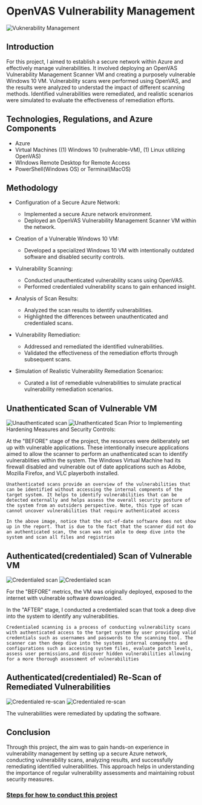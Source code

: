 # OpenVAS Vulnerability Management 

![Vuknerability Management](https://i.imgur.com/sGOOt8J.jpg)

## Introduction

For this project, I aimed to establish a secure network within Azure and effectively manage vulnerabilities. It involved deploying an OpenVAS Vulnerability Management Scanner VM and creating a purposely vulnerable Windows 10 VM. Vulnerability scans were performed using OpenVAS, and the results were analyzed to understad the impact of different scanning methods. Identified vulnerabilities were remediated, and realistic scenarios were simulated to evaluate the effectiveness of remediation efforts. 


## Technologies, Regulations, and Azure Components

- Azure
- Virtual Machines ((1) Windows 10 (vulnerable-VM), (1) Linux utilizing OpenVAS)
- WIndows Remote Desktop for Remote Access
- PowerShell(Windows OS) or Terminal(MacOS)

  
## Methodology

- Configuration of a Secure Azure Network:
    - Implemented a secure Azure network environment.
    - Deployed an OpenVAS Vulnerability Management Scanner VM within the network.

- Creation of a Vulnerable Windows 10 VM:
   - Developed a specialized Windows 10 VM with intentionally outdated software and disabled security controls.
   
- Vulnerability Scanning:
   - Conducted unauthenticated vulnerability scans using OpenVAS.
   - Performed credentialed vulnerability scans to gain enhanced insight.
   
- Analysis of Scan Results:
   - Analyzed the scan results to identify vulnerabilities.
   - Highlighted the differences between unauthenticated and credentialed scans.
   
- Vulnerability Remediation:
   - Addressed and remediated the identified vulnerabilities.
   - Validated the effectiveness of the remediation efforts through subsequent scans.
   
- Simulation of Realistic Vulnerability Remediation Scenarios:
   - Curated a list of remediable vulnerabilities to simulate practical vulnerability remediation scenarios.


  
## Unathenticated Scan of Vulnerable VM
![Unauthenticated scan](https://i.imgur.com/Nibkx9t.png)
![Unathenticated Scan](https://i.imgur.com/RrwniOz.png)
Prior to Implementing Hardening Measures and Security Controls:

At the "BEFORE" stage of the project, the resources were deliberately set up with vulnerable applications. These intentionally insecure applications aimed to allow the scanner to perform an unathenticated scan to identify vulnerablities within the system. The Windows Virtual Machine had its firewall disabled and vulnerable out of date applications such as Adobe, Mozilla Firefox, and VLC playerboth installed. 

```Unathenticated scans provide an overview of the vulnerabilities that can be identified without accessing the internal compnents of the target system. It helps to identify vulnerabilities that can be detected externally and helps assess the overall security posture of the system from an outsiders perspective. Note, this type of scan cannot uncover vulnerabilities that require authenticated access```

```In the above image, notice that the out-of-date software does not show up in the report. That is due to the fact that the scanner did not do an authenticated scan, the scan was not able to deep dive into the system and scan all files and registries```

## Authenticated(credentialed) Scan of Vulnerable VM
![Credentialed scan](https://i.imgur.com/gv3WadH.png)
![Credentialed scan](https://i.imgur.com/UNJ6gkR.png)


For the "BEFORE" metrics, the VM was originally deployed, exposed to the internet with vulnerable software downloaded. 

In the "AFTER" stage, I conducted a credentialed scan that took a deep dive into the system to identify any vulnerabilities.

```Credentialed scanning is a process of conducting vulnerability scans with authenticated access to the target system by user providing valid credentials such as usernames and passwords to the scanning tool. The scanner can then deep dive into the systems internal components and configurations such as accessing system files, evaluate patch levels, assess user permissions,and discover hidden vulnerabilities allowing for a more thorough assessment of vulnerabilities```

## Authenticated(credentialed) Re-Scan of Remediated Vulnerabilities
![Credentialed re-scan](https://i.imgur.com/mm2tYr0.png)
![Credentialed re-scan](https://i.imgur.com/GKxZ8e3.png)

The vulnerabilities were remediated by updating the software.



## Conclusion

Through this project, the aim was to gain hands-on experience in vulnerability management by setting up a secure Azure network, conducting vulnerability scans, analyzing results, and successfully remediating identified vulnerabilities. This approach helps in understanding the importance of regular vulnerability assessments and maintaining robust security measures.


### [Steps for how to conduct this project](https://github.com/lekevacancer/OpenVAS-Vulnerability-Management-Lab-Steps/blob/main/README.md)

